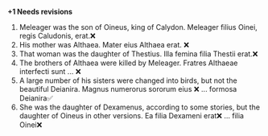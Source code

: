 **+1 Needs revisions**

1. Meleager was the son of Oineus, king of Calydon. Meleager filius Oinei, regis Caludonis, erat.❌
2. His mother was Althaea. Mater eius Althaea erat. ❌
3. That woman was the daughter of Thestius. Illa femina filia Thestii erat.❌
4. The brothers of Althaea were killed by Meleager. Fratres Althaeae interfecti sunt ... ❌
5. A large number of his sisters were changed into birds, but not the beautiful Deianira. Magnus numerorus sororum eius ❌ ... formosa Deianira✅
6. She was the daughter of Dexamenus, according to some stories, but the daughter of Oineus in other versions. Ea filia Dexameni erat❌ ... filia Oinei❌
